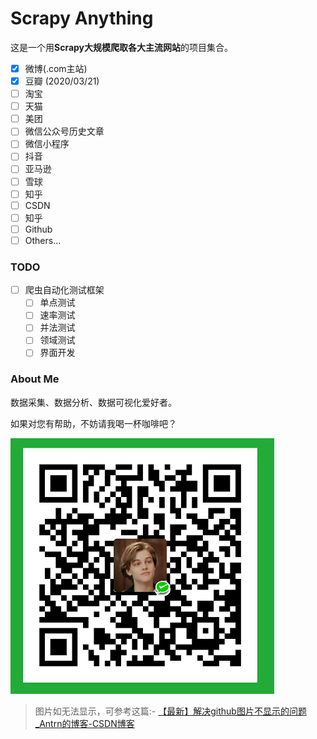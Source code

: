 # Scrapy Anything 

这是一个用**Scrapy大规模爬取各大主流网站**的项目集合。

- [x] 微博(.com主站)
- [x] 豆瓣 (2020/03/21)
- [ ] 淘宝
- [ ] 天猫
- [ ] 美团
- [ ] 微信公众号历史文章
- [ ] 微信小程序
- [ ] 抖音
- [ ] 亚马逊
- [ ] 雪球
- [ ] 知乎
- [ ] CSDN
- [ ] 知乎
- [ ] Github
- [ ] Others...

### TODO
- [ ] 爬虫自动化测试框架
  - [ ] 单点测试
  - [ ] 速率测试
  - [ ] 并法测试
  - [ ] 领域测试
  - [ ] 界面开发

### About Me
数据采集、数据分析、数据可视化爱好者。

如果对您有帮助，不妨请我喝一杯咖啡吧？

![A Coffie ~](resources/mark_wechat_pocket_qr_noword.png)

> 图片如无法显示，可参考这篇:- [【最新】解决github图片不显示的问题_Antrn的博客-CSDN博客](https://blog.csdn.net/qq_38232598/article/details/91346392)
>